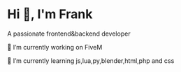 # Hi 👋, I'm Frank
A passionate frontend&backend developer 

🔭 I’m currently working on FiveM

🌱 I’m currently learning js,lua,py,blender,html,php and css
